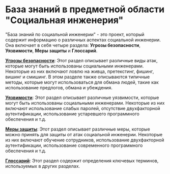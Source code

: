 # База знаний в предметной области "Социальная инженерия"

"База знаний по социальной инженерии" - это проект, который содержит информацию о различных аспектах социальной инженерии. Она включает в себя четыре раздела: **Угрозы безопасности**, **Уязвимости**, **Меры защиты** и **Глоссарий**.

[**Угрозы безопасности**](threats/begin): Этот раздел описывает различные виды атак, которые могут быть использованы социальными инженерами. Некоторые из них включают ловлю на живца, претекстинг, фишинг, вишинг и смишинг. В этом разделе также описываются типичные методы, которые могут использоваться для обмана людей, такие как использование предлогов, обмана и убеждения.

[**Уязвимости**](vulnerabilities/begin): Этот раздел описывает различные уязвимости, которые могут быть использованы социальными инженерами. Некоторые из них включают использование слабых паролей, отсутствие двухфакторной аутентификации, использование устаревшего программного обеспечения и т.д.

[**Меры защиты**](measures/begin): Этот раздел описывает различные меры, которые можно принять для защиты от атак социальной инженерии. Некоторые из них включают обучение сотрудников, использование двухфакторной аутентификации, использование современного программного обеспечения и т.д.

[**Глоссарий**](glossary): Этот раздел содержит определения ключевых терминов, используемых в других разделах.